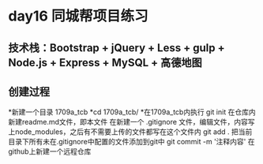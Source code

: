 # day16 同城帮项目练习

## 技术栈：Bootstrap + jQuery + Less + gulp + Node.js + Express + MySQL + 高德地图

## 创建过程
*新建一个目录 1709a_tcb
*cd 1709a_tcb/
*在1709a_tcb内执行  git init
在仓库内 新建readme.md文件，即本文件
在新建一个 .gitignore 文件，编辑文件，内容写上node_modules，之后有不需要上传的文件都写在这个文件内
git add . 把当前目录下所有未在.gitignore中配置的文件添加到git中
git commit -m '注释内容'
在github上新建一个远程仓库

